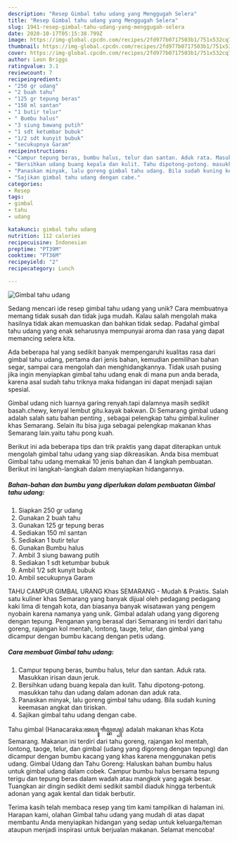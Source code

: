 ```yaml
---
description: "Resep Gimbal tahu udang yang Menggugah Selera"
title: "Resep Gimbal tahu udang yang Menggugah Selera"
slug: 1941-resep-gimbal-tahu-udang-yang-menggugah-selera
date: 2020-10-17T05:15:38.799Z
image: https://img-global.cpcdn.com/recipes/2fd977b0717503b1/751x532cq70/gimbal-tahu-udang-foto-resep-utama.jpg
thumbnail: https://img-global.cpcdn.com/recipes/2fd977b0717503b1/751x532cq70/gimbal-tahu-udang-foto-resep-utama.jpg
cover: https://img-global.cpcdn.com/recipes/2fd977b0717503b1/751x532cq70/gimbal-tahu-udang-foto-resep-utama.jpg
author: Leon Briggs
ratingvalue: 3.1
reviewcount: 7
recipeingredient:
- "250 gr udang"
- "2 buah tahu"
- "125 gr tepung beras"
- "150 ml santan"
- "1 butir telur"
- " Bumbu halus"
- "3 siung bawang putih"
- "1 sdt ketumbar bubuk"
- "1/2 sdt kunyit bubuk"
- "secukupnya Garam"
recipeinstructions:
- "Campur tepung beras, bumbu halus, telur dan santan. Aduk rata. Masukkan irisan daun jeruk."
- "Bersihkan udang buang kepala dan kulit. Tahu dipotong-potong. masukkan tahu dan udang dalam adonan dan aduk rata."
- "Panaskan minyak, lalu goreng gimbal tahu udang. Bila sudah kuning keemasan angkat dan tiriskan."
- "Sajikan gimbal tahu udang dengan cabe."
categories:
- Resep
tags:
- gimbal
- tahu
- udang

katakunci: gimbal tahu udang 
nutrition: 112 calories
recipecuisine: Indonesian
preptime: "PT39M"
cooktime: "PT36M"
recipeyield: "2"
recipecategory: Lunch

---
```



![Gimbal tahu udang](https://img-global.cpcdn.com/recipes/2fd977b0717503b1/751x532cq70/gimbal-tahu-udang-foto-resep-utama.jpg)

Sedang mencari ide resep gimbal tahu udang yang unik? Cara membuatnya memang tidak susah dan tidak juga mudah. Kalau salah mengolah maka hasilnya tidak akan memuaskan dan bahkan tidak sedap. Padahal gimbal tahu udang yang enak seharusnya mempunyai aroma dan rasa yang dapat memancing selera kita.

Ada beberapa hal yang sedikit banyak mempengaruhi kualitas rasa dari gimbal tahu udang, pertama dari jenis bahan, kemudian pemilihan bahan segar, sampai cara mengolah dan menghidangkannya. Tidak usah pusing jika ingin menyiapkan gimbal tahu udang enak di mana pun anda berada, karena asal sudah tahu triknya maka hidangan ini dapat menjadi sajian spesial.

Gimbal udang nich luarnya garing renyah.tapi dalamnya masih sedikit basah.chewy, kenyal lembut gitu.kayak bakwan. Di Semarang gimbal udang adalah salah satu bahan penting , sebagai pelengkap tahu gimbal.kuliner khas Semarang. Selain itu bisa juga sebagai pelengkap makanan khas Semarang lain.yaitu tahu pong kuah.


Berikut ini ada beberapa tips dan trik praktis yang dapat diterapkan untuk mengolah gimbal tahu udang yang siap dikreasikan. Anda bisa membuat Gimbal tahu udang memakai 10 jenis bahan dan 4 langkah pembuatan. Berikut ini langkah-langkah dalam menyiapkan hidangannya.

<!--inarticleads1-->

##### Bahan-bahan dan bumbu yang diperlukan dalam pembuatan Gimbal tahu udang:

1. Siapkan 250 gr udang
1. Gunakan 2 buah tahu
1. Gunakan 125 gr tepung beras
1. Sediakan 150 ml santan
1. Sediakan 1 butir telur
1. Gunakan  Bumbu halus
1. Ambil 3 siung bawang putih
1. Sediakan 1 sdt ketumbar bubuk
1. Ambil 1/2 sdt kunyit bubuk
1. Ambil secukupnya Garam


TAHU CAMPUR GIMBAL URANG Khas SEMARANG - Mudah &amp; Praktis. Salah satu kuliner khas Semarang yang banyak dijual oleh pedagang pedagang kaki lima di tengah kota, dan biasanya banyak wisatawan yang pengem nyobain karena namanya yang unik. Gimbal adalah udang yang digoreng dengan tepung. Penganan yang berasal dari Semarang ini terdiri dari tahu goreng, rajangan kol mentah, lontong, tauge, telur, dan gimbal yang dicampur dengan bumbu kacang dengan petis udang. 

<!--inarticleads2-->

##### Cara membuat Gimbal tahu udang:

1. Campur tepung beras, bumbu halus, telur dan santan. Aduk rata. Masukkan irisan daun jeruk.
1. Bersihkan udang buang kepala dan kulit. Tahu dipotong-potong. masukkan tahu dan udang dalam adonan dan aduk rata.
1. Panaskan minyak, lalu goreng gimbal tahu udang. Bila sudah kuning keemasan angkat dan tiriskan.
1. Sajikan gimbal tahu udang dengan cabe.


Tahu gimbal (Hanacaraka:ꦠꦲꦸ ꦒꦶꦩ꧀ꦧꦭ꧀) adalah makanan khas Kota Semarang. Makanan ini terdiri dari tahu goreng, rajangan kol mentah, lontong, taoge, telur, dan gimbal (udang yang digoreng dengan tepung) dan dicampur dengan bumbu kacang yang khas karena menggunakan petis udang. Gimbal Udang dan Tahu Goreng: Haluskan bahan bumbu halus untuk gimbal udang dalam cobek. Campur bumbu halus bersama tepung terigu dan tepung beras dalam wadah atau mangkok yang agak besar. Tuangkan air dingin sedikit demi sedikit sambil diaduk hingga terbentuk adonan yang agak kental dan tidak berbutir. 

Terima kasih telah membaca resep yang tim kami tampilkan di halaman ini. Harapan kami, olahan Gimbal tahu udang yang mudah di atas dapat membantu Anda menyiapkan hidangan yang sedap untuk keluarga/teman ataupun menjadi inspirasi untuk berjualan makanan. Selamat mencoba!
